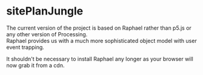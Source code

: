 # sitePlanJungle

The current version of the project is based on Raphael rather than p5.js or any other version of Processing.  
Raphael provides us with a much more sophisticated object model with user event trapping.  

It shouldn't be necessary to install Raphael any longer as your browser will now grab it from a cdn.

